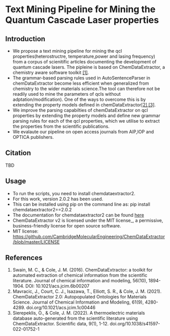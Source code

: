 # Text Mining Pipeline for Mining the Quantum Cascade Laser properties 
## Introduction
* We propose a text mining pipeline for mining the qcl properties(heterostructre, temperature,power and lasing frequency) from a corpus of scienitific articles documenting the development of quantum cascade lasers. The pipleine is based on ChemDataExtractor, a chemistry aware software toolkit [[1]](https://pubs.acs.org/doi/full/10.1021/acs.jcim.6b00207).
* The grammar-based parsing rules used in AutoSentenceParser in chemDataExtractor become less efficient when generalized from chemistry to the wider materials science.The tool can therefore not be readily used to mine the parameters of qcls without adptation/modification). One of the ways to overcome this is by extending the property models defined in chemDataExtractor[[2]](https://pubs.acs.org/doi/full/10.1021/acs.jcim.1c00446),[[3]](https://www.nature.com/articles/s41597-022-01752-1).
* We improve  the parsing capabilties of chemDataExtractor on qcl properties by extending the property models and define new grammar parsing rules  for each of the qcl properties, which we utilise to extract the properties from the scientific publications.
* We evalaute our pipeline on open access journals from AIP,IOP and OPTICA publishers.
## Citation
TBD
## Usage
* To run the scripts, you need to install chemdataextractor2.
* For this work, version 2.0.2 has been used. 
* This can be installed using pip on the command line as: pip install chemdataextractor2==2.0.2
* The documentation for chemdataextractor2 can be found [here](https://cambridgemolecularengineering-chemdataextractor-development.readthedocs-hosted.com/en/latest/)
* ChemDataExtractor v2 is licensed under the MIT license_, a permissive, business-friendly license for open source software.
* MIT license: https://github.com/CambridgeMolecularEngineering/ChemDataExtractor/blob/master/LICENSE
## References
1. Swain, M. C., & Cole, J. M. (2016). ChemDataExtractor: a toolkit for automated extraction of chemical information from the scientific literature. Journal of chemical information and modeling, 56(10), 1894-1904. DOI: 10.1021/acs.jcim.6b00207
2.  Mavracic, J., Court, C. J., Isazawa, T., Elliott, S. R., & Cole, J. M. (2021). ChemDataExtractor 2.0: Autopopulated Ontologies for Materials Science. Journal of Chemical Information and Modeling, 61(9), 4280-4289. doi.org/10.1021/acs.jcim.1c00446
3.  Sierepeklis, O., & Cole, J. M. (2022). A thermoelectric materials database auto-generated from the scientific literature using ChemDataExtractor. Scientific data, 9(1), 1-12. doi.org/10.1038/s41597-022-01752-1

